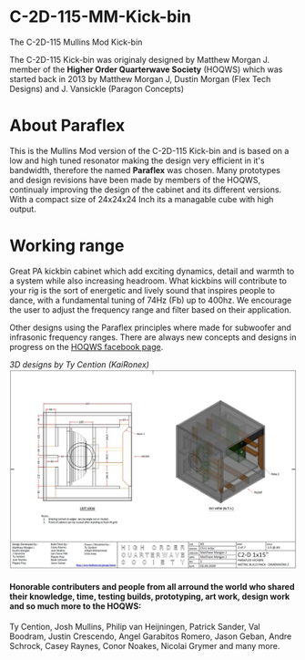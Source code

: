 # C-2D-115-MM-Kick-bin
The C-2D-115 Mullins Mod Kick-bin

The C-2D-115 Kick-bin was originaly designed by Matthew Morgan J. member of the **Higher Order Quarterwave Society** (HOQWS) which was started back in 2013 by Matthew Morgan J, Dustin Morgan (Flex Tech Designs) and J. Vansickle (Paragon Concepts) 

# About Paraflex
This is the Mullins Mod version of the C-2D-115 Kick-bin and is based on a low and high tuned resonator making the design very efficient in it's bandwidth, therefore the named **Paraflex** was chosen. Many prototypes and design revisions have been made by members of the HOQWS, continualy improving the design of the cabinet and its different versions. With a compact size of 24x24x24 Inch its a managable cube with high output.

# Working range
Great PA kickbin cabinet which add exciting dynamics, detail and warmth to a system while also increasing headroom. What kickbins will contribute to your rig is the sort of energetic and lively sound that inspires people to dance, with a fundamental tuning of 74Hz (Fb) up to 400hz. We encourage the user to adjust the frequency range and filter based on their application.

Other designs using the Paraflex principles where made for subwoofer and infrasonic frequency ranges. There are always new concepts and designs in progress on the [HOQWS facebook page](https://www.facebook.com/groups/bassaz/). 


*3D designs by Ty Cention (KaiRonex)*
![C2-D-115 Mullins Mod Kickbin](https://github.com/High-Order-Quarterwave-Society/C-2D-115-MM-Kick-bin/blob/main/Design-base-002.jpg)


 #### Honorable contributers and people from all arround the world who shared their knowledge, time, testing builds, prototyping, art work, design work and so much more to the HOQWS:
Ty Cention, Josh Mullins, Philip van Heijningen, Patrick Sander, Val Boodram, Justin Crescendo, Angel Garabitos Romero, Jason Geban, Andre Schrock, Casey Raynes, Conor Noakes, Nicolai Grymer and many more.
